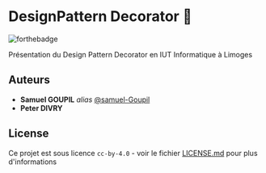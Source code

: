 # DesignPattern Decorator :wrench:

![forthebadge](https://forthebadge.com/images/badges/cc-0.svg)

Présentation du Design Pattern Decorator en IUT Informatique à Limoges 

## Auteurs

* **Samuel GOUPIL** _alias_ [@samuel-Goupil](https://github.com/samuel-Goupil)
* **Peter DIVRY**

## License

Ce projet est sous licence ``cc-by-4.0`` - voir le fichier [LICENSE.md](LICENSE.md) pour plus d'informations
